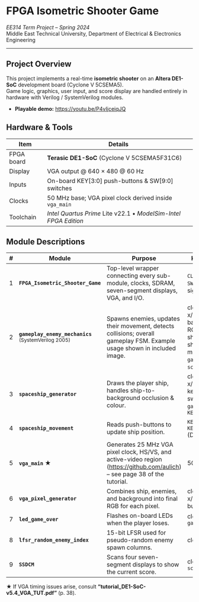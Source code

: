 # FPGA Isometric Shooter Game  
*EE314 Term Project – Spring 2024*  
Middle East Technical University, Department of Electrical & Electronics Engineering

---

## Project Overview
This project implements a real-time **isometric shooter** on an **Altera DE1-SoC** development board (Cyclone V 5CSEMA5).  
Game logic, graphics, user input, and score display are handled entirely in hardware with Verilog / SystemVerilog modules.

* **Playable demo:** <https://youtu.be/P4vIjceiqJQ>
  
## Hardware & Tools

| Item | Details |
|------|---------|
| FPGA board | **Terasic DE1-SoC** (Cyclone V 5CSEMA5F31C6) |
| Display | VGA output @ 640 × 480 @ 60 Hz |
| Inputs | On-board KEY\[3:0] push-buttons & SW\[9:0] switches |
| Clocks | 50 MHz base; VGA pixel clock derived inside `vga_main` |
| Toolchain | *Intel Quartus Prime* Lite v22.1 • *ModelSim-Intel FPGA Edition* |

## Module Descriptions

| # | Module | Purpose | Key Inputs |
|---|--------|---------|------------|
| 1 | **`FPGA_Isometric_Shooter_Game`** | Top-level wrapper connecting every sub-module, clocks, SDRAM, seven-segment displays, VGA, and I/O. | `CLOCK_50`, `KEY`, `SW`, SDRAM signals |
| 2 | **`gameplay_enemy_mechanics`**<br><sub>(SystemVerilog 2005)</sub> | Spawns enemies, updates their movement, detects collisions; overall gameplay FSM. Example usage shown in included image. | clock, pixel x/y, background RGB, reset, ship angle, shoot_enable, mode switch, `game_over`, `score`, `KEY[2]` |
| 3 | **`spaceship_generator`** | Draws the player ship, handles ship-to-background occlusion & colour. | clock, pixel x/y, shoot keys, mode switch, `game_over`, `KEY[2]` |
| 4 | **`spaceship_movement`** | Reads push-buttons to update ship position. | `KEY[1]` (UP), `KEY[0]` (DOWN) |
| 5 | **`vga_main`** ★ | Generates 25 MHz VGA pixel clock, HS/VS, and active-video region (<https://github.com/aulich>) – see page 38 of the tutorial. | 50 MHz clk |
| 6 | **`vga_pixel_generator`** | Combines ship, enemies, and background into final RGB for each pixel. | clock, pixel x/y, colour buses |
| 7 | **`led_game_over`** | Flashes on-board LEDs when the player loses. | clock, `game_over` |
| 8 | **`lfsr_random_enemy_index`** | 15-bit LFSR used for pseudo-random enemy spawn columns. | clock |
| 9 | **`SSDCM`** | Scans four seven-segment displays to show the current score. | clock, `score[15:0]` |

★ If VGA timing issues arise, consult **“tutorial_DE1-SoC-v5.4_VGA_TUT.pdf”** (p. 38).
